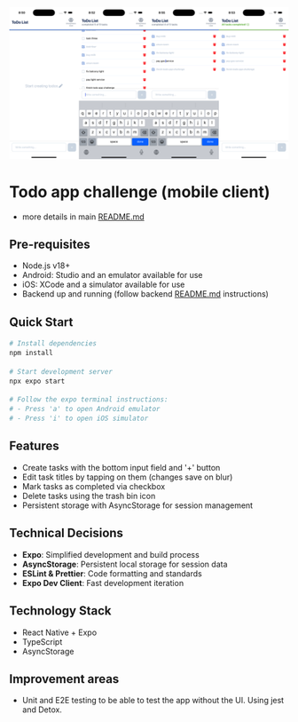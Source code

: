 <p align="center">
  <img src="../../screenshot.png" width=800 title="ui design">
</p>

# Todo app challenge (mobile client)

- more details in main [README.md](../../README.md)

## Pre-requisites

- Node.js v18+
- Android: Studio and an emulator available for use
- iOS: XCode and a simulator available for use
- Backend up and running (follow backend [README.md](/server/README.md) instructions)

## Quick Start

```bash
# Install dependencies
npm install

# Start development server
npx expo start

# Follow the expo terminal instructions:
# - Press 'a' to open Android emulator
# - Press 'i' to open iOS simulator
```

## Features

- Create tasks with the bottom input field and '+' button
- Edit task titles by tapping on them (changes save on blur)
- Mark tasks as completed via checkbox
- Delete tasks using the trash bin icon
- Persistent storage with AsyncStorage for session management

## Technical Decisions

- **Expo**: Simplified development and build process
- **AsyncStorage**: Persistent local storage for session data
- **ESLint & Prettier**: Code formatting and standards
- **Expo Dev Client**: Fast development iteration

## Technology Stack

- React Native + Expo
- TypeScript
- AsyncStorage

## Improvement areas

- Unit and E2E testing to be able to test the app without the UI. Using jest and Detox.

